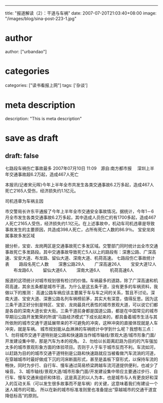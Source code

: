 
---
title: "报道解读（2）：干道与车祸"
date: 2007-07-20T21:03:40+08:00
image: "/images/blog/sina-post-223-1.jpg"
# author
author: ["urbandao"]
# categories
categories: ["读书看报上网"]
tags: ['杂谈']
# meta description
description: "This is meta description"
# save as draft
draft: false
---

七路段车祸伤亡事故最多
2007年07月10日
11&#58;09　源自&#58;南方都市报　
深圳上半年交通事故超6.2万起，造成467人死亡

本报讯(记者宋元晖)今年上半年全市共发生各类交通事故6.2万多起，造成467人死亡2165人受伤，经济损失约1.1亿元。

司机违章为车祸主因

市交警局长许东平通报了今年上半年全市交通安全事故情况。据统计，今年1－6月全市发生各类交通事故6.2万多起，其中造成人员伤亡的有1700多起，造成467人死亡2165人受伤，经济损失约1.1亿元。在上述事故中，机动车司机违章是导致事故发生的主要原因，共造成398人死亡，占所有死亡人数的86.9％。
宝安龙岗属事故多发区域

据分析，宝安、龙岗两区是交通事故死亡多发区域。交警部门同时统计出全市交通事故死亡多发路段。其中交通事故导致死亡5人以上的路段有：深惠公路、广深高速、宝安大道、布龙路、留仙大道、深南大道、机荷高速。
七路段伤亡事故统计表
　　路段名死亡人数
　　深惠公路29人
　　广深高速26人
　　宝安大道12人
　　布龙路6人
　　留仙大道6人
　　深南大道6人
　　机荷高速6人

报道的这项统计对城市规划很有检讨的价值。车祸最多的道路，除了广深高速和机荷高速，其余五条都是城市干道。为什么是这五条干道，没有更多的车祸资料，我做以下的推测：
高速公路车祸应该主要属于车与车之间的关系，暂且不讨论。深南大道、宝安大道、深惠公路名列车祸榜前茅，其实大有深意，值得反思。因为这三条干道正好分别是特区、宝安、龙岗最具代表性的城市景观大道，可以说它们都是各自的深南大道长安大街。三条干道前身都是国道公路，都是在中国常见的城市早期沿公路开发繁荣的所谓“马路经济模式”下成长起来的，都具备着城市生活与其所依附的城市交通干道延展带来的不可避免的冲突，这种冲突的直接体现就是人车冲突，就是车祸。
城市规划能从血淋淋的车祸统计中学到什么呢？我想有三点：
1、勿将城市交通干道特别是公路和快速路当作城市轴线/景观大道/城市形象门面/开发建设集中带，那是汽车为本的视角。
2、勿给以长距离赶路为目的的汽车强加太多的城市景观形象方面的体验项目。否则于人于车于城市反而不利。车流如河，以赶路为目的的城市交通干道特别是公路和快速路就应当被看做汽车流淌的河道，在穿越城市时最好做成下沉的河床断面形式，甚至是盖板下穿形式，以保持车流的畅快，同时为步行、自行车、慢车通过简易桥梁跨越车流河道提供便利，也减少了噪音。
3、城市轴线/景观大道/城市形象门面/开发建设集中带应主要通过步行、自行车、慢车交通来组织和体验，这是真正的以人为本，也是城市与人有更良好和深入的互动关系（可以发生很多故事而不是车祸）的关键，这意味着我们有建设一个迷人城市的可能。
所以在新的城市标准准则里也准备提出“穿越城市的交通干道宜降低标高”的原则。
